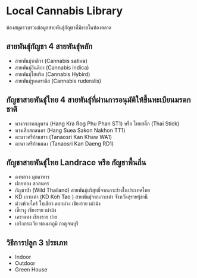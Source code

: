 # Local Cannabis Library
ห้องสมุดรวบรวมข้อมูลสายพันธุ์กัญชาที่มีขายในท้องตลาด

## สายพันธุ์กัญชา 4 สายพันธุ์หลัก
- สายพันธุ์ซาติวา (Cannabis sativa)
- สายพันธุ์อินดิกา (Cannabis indica)
- สายพันธุ์ไฮบริด (Cannabis Hybird)
- สายพันธุ์รูเดอราลิส (Cannabis ruderalis)

## กัญชาสายพันธุ์ไทย 4 สายพันธุ์ที่ผ่านการอนุมัติให้ขึ้นทะเบียนมรดกชาติ
- หางกระรอกภูพาน (Hang Kra Rog Phu Phan ST1) หรือ ไทยสติ๊ก (Thai Stick)
- หางเสือสกลนคร (Hang Suea Sakon Nakhon TT1)
- ตะนาวศรีก้านขาว (Tanaosri Kan Khaw WA1)
- ตะนาวศรีก้านแดง (Tanaosri Kan Daeng RD1)

## กัญชาสายพันธุ์ไทย Landrace หรือ กัญชาพื้นถิ่น
- ดงหลวง มุกดาหาร
- ฝอยทอง สกลนคร
- กัญชาป่า (Wild Thailand) สายพันธุ์บริสุทธิ์จากเกาะช้างในประเทศไทย
- KD เกาะเต่า (KD Koh Tao ) สายพันธุ์จากเกาะเต่า จังหวัดสุราษฐ์ธานี
- ม่วงห้วยไคร้ ใบเขียว ดอกม่วง เชียงราย เผ่าม้ง
- เขี้ยวงู เชียงราย เผ่าม้ง
- เคราแดง เชียงราย ปาย
- เกริงกระเวีย ทองผาภูมิ กาญจนบุรี

## วิธีการปลูก 3 ประเภท
- Indoor
- Outdoor
- Green House
